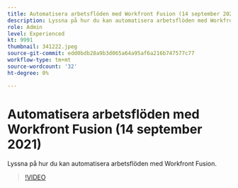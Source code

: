 ```yaml
---
title: Automatisera arbetsflöden med Workfront Fusion (14 september 2021)
description: Lyssna på hur du kan automatisera arbetsflöden med Workfront Fusion.
role: Admin
level: Experienced
kt: 9991
thumbnail: 341222.jpeg
source-git-commit: edd0bdb28a9b3d065a64a95af6a216b747577c77
workflow-type: tm+mt
source-wordcount: '32'
ht-degree: 0%

---
```


# Automatisera arbetsflöden med Workfront Fusion (14 september 2021)

Lyssna på hur du kan automatisera arbetsflöden med Workfront Fusion.

>[!VIDEO](https://video.tv.adobe.com/v/341222/?quality=12&learn=on)
